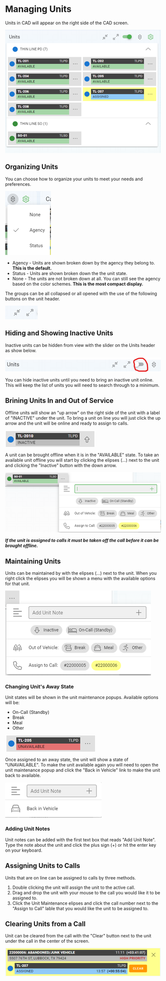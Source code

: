 # Managing Units

Units in CAD will appear on the right side of the CAD screen.

<img src="cad_units.png" />

## Organizing Units

You can choose how to organize your units to meet your needs and preferences.

<img src="cad_organizingunits.png" />

* Agency - Units are shown broken down by the agency they belong to.  **This is the default.**
* Status - Units are shown broken down the the unit state.
* None - The units are not broken down at all.  You can still see the agency based on the color schemes.  **This is the most compact display.**

The groups can be all collapsed or all opened with the use of the following buttons on the unit header.

<img src="cad_collapseexpand.png" />

## Hiding and Showing Inactive Units

Inactive units can be hidden from view with the slider on the Units header as show below.

<img src="cad_hideshowinactiveunits.png" />

You can hide inactive units until you need to bring an inactive unit online.  This will keep the list of units you will need to search through to a minimum.

## Brining Units In and Out of Service

Offline units will show an "up arrow" on the right side of the unit with a label of "INACTIVE" under the unit.  To bring a unit on line you will just click the up arrow and the unit will be online and ready to assign to calls.

<img src="cad_offlineunit.png" />

A unit can be brought offline when it is in the "AVAILABLE" state.  To take an available unit offline you will start by clicking the elipses (...) next to the unit and clicking the "Inactive" button with the down arrow.

<img src="cad_takeunitoffline.png" />

***If the unit is assigned to calls it must be taken off the call before it can be brought offline.***

## Maintaining Units

Units can be maintained by with the elipses (...) next to the unit.  When you right click the elipses you will be shown a menu with the available options for that unit.

<img src="cad_maintenancepopup.png" />

### Changing Unit's Away State

Unit states will be shown in the unit maintenance popups.  Available options will be:

* On-Call (Standby)
* Break
* Meal
* Other

<img src="cad_unavailableunit.png" />

Once assigned to an away state, the unit will show a state of "UNAVAILABLE".  To make the unit available again you will need to open the unit maintenance popup and click the "Back in Vehicle" link to make the unit back to available.

<img src="cad_backinvehicle.png" />

### Adding Unit Notes

Unit notes can be added with the first text box that reads "Add Unit Note".  Type the note about the unit and click the plus sign (+) or hit the enter key on your keyboard.

## Assigning Units to Calls

Units that are on line can be assigned to calls by three methods.

1. Double clicking the unit will assign the unit to the active call.
2. Drag and drop the unit with your mouse to the call you would like it to be assigned to.
3. Click the Unit Maintenance elipses and click the call number next to the "Assign to Call" lable that you would like the unit to be assigned to.

## Clearing Units from a Call

Unit can be cleared from the call with the "Clear" button next to the unit under the call in the center of the screen.

<img src="cad_clearunit.png" />
